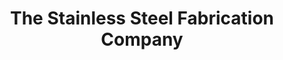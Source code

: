 ---
title: "The Stainless Steel Fabrication Company"
url: /livingston/the-stainless-steel-fabrication-company/
shop: Eisenwaren
---